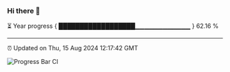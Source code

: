 ### Hi there 👋

⏳ Year progress { ██████████████████▁▁▁▁▁▁▁▁▁▁▁▁ } 62.16 %

---

⏰ Updated on Thu, 15 Aug 2024 12:17:42 GMT

![Progress Bar CI](https://github.com/Shyam-Makwana/GitHub-Actions-Demo/workflows/Progress%20Bar%20CI/badge.svg)
